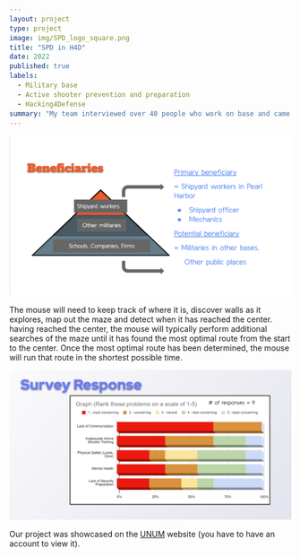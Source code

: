 ```yaml
---
layout: project
type: project
image: img/SPD_logo_square.png
title: "SPD in H4D"
date: 2022
published: true
labels:
  - Military base
  - Active shooter prevention and preparation
  - Hacking4Defense
summary: "My team interviewed over 40 people who work on base and came up with various solutions to help workers on base feel safer and be better prepared for how to deal with active shooters."
---
```


<div class="text-center p-4">

</div>



<img width="600px" src="../img/spd_beneficiaries.png">

The mouse will need to keep track of where it is, discover walls as it explores, map out the maze and detect when it has reached the center.  having reached the center, the mouse will typically perform additional searches of the maze until it has found the most optimal route from the start to the center.  Once the most optimal route has been determined, the mouse will run that route in the shortest possible time.

<img width = "600px" src="../img/spd_survey_response.png">
<br>



Our project was showcased on the [UNUM](https://unum.nsin.us/uofh/customObject/viewCustomObject/5aaeffbce6a8) website (you have to have an account to view it).
